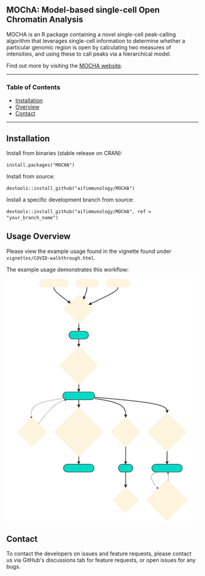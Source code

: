 MOChA: Model-based single-cell Open Chromatin Analysis
------------------------------------------------------------------------

MOCHA is an R package containing a novel single-cell peak-calling algorithm that leverages single-cell information to determine whether a particular genomic region is open by calculating two measures of intensities, and using these to call peaks via a hierarchical model.

Find out more by visiting the [MOCHA website](https://aifimmunology.github.io/MOCHA/).

------------------------------------------------------------------------

### Table of Contents

-   [Installation](#installation)
-   [Overview](#overview)
-   [Contact](#contact)


-----------------------------------------------------------------------



## <a name="installation"></a> Installation
Install from binaries (stable release on CRAN):
  
    install.packages("MOCHA")
    
Install from source:

    devtools::install_github("aifimmunology/MOCHA")

Install a specific development branch from source:

    devtools::install_github("aifimmunology/MOCHA", ref = "your_branch_name")

## <a name="overview"></a> Usage Overview

Please view the example usage found in the vignette found under
`vignettes/COVID-walkthrough.html`.

The example usage demonstrates this workflow: 

![](man/figures/workflow.svg)

## <a name="contact"></a> Contact

To contact the developers on issues and feature requests, please contact us via GitHub's discussions tab for feature requests, or open issues for any bugs.

